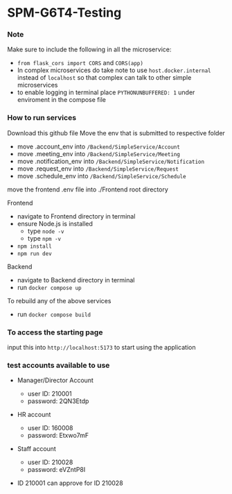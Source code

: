 # SPM-G6T4-Testing

### Note

Make sure to include the following in all the microservice:
- ```from flask_cors import CORS``` and ```CORS(app)``` 
- In complex microservices do take note to use ```host.docker.internal``` instead of ```localhost``` so that complex can talk to other simple microservices
- to enable logging in terminal place ```PYTHONUNBUFFERED: 1``` under enviroment in the compose file


### How to run services
Download this github file 
Move the env that is submitted to respective folder
- move .account_env into ```/Backend/SimpleService/Account```
- move .meeting_env into ```/Backend/SimpleService/Meeting```
- move .notification_env into ```/Backend/SimpleService/Notification```
- move .request_env into ```/Backend/SimpleService/Request```
- move .schedule_env into ```/Backend/SimpleService/Schedule```

move the frontend .env file into ./Frontend root directory

Frontend
- navigate to Frontend directory in terminal 
- ensure Node.js is installed
    - type ```node -v```
    - type ```npm -v```
- ```npm install``` 
- ```npm run dev``` 

Backend
- navigate to Backend directory in terminal 
- run ```docker compose up```

To rebuild any of the above services
- run ```docker compose build```


### To access the starting page
input this into ```http://localhost:5173``` to start using the application


### test accounts available to use

- Manager/Director Account 
    - user ID: 210001
    - password: 2QN3Etdp

- HR account
    - user ID: 160008
    - password: Etxwo7mF

- Staff account 
    - user ID: 210028
    - password: eVZntP8I

* ID 210001 can approve for ID 210028
